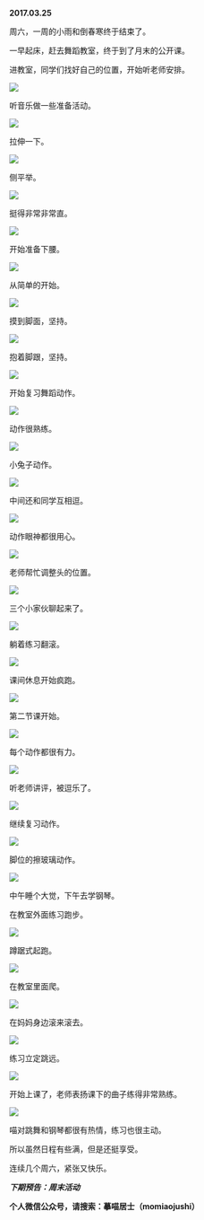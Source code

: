 
          
            
**2017.03.25**

周六，一周的小雨和倒春寒终于结束了。

一早起床，赶去舞蹈教室，终于到了月末的公开课。

进教室，同学们找好自己的位置，开始听老师安排。




![](img/51001-e7b7d2e7d440514a.jpg)




听音乐做一些准备活动。




![](img/51001-fb6042d1efbfa4cc.jpg)




拉伸一下。




![](img/51001-3aeae05b7ee57ab2.jpg)




侧平举。




![](img/51001-7e02997a873c4b0c.jpg)




挺得非常非常直。




![](img/51001-042b642a2f7d3b78.jpg)




开始准备下腰。




![](img/51001-65ca36a36b3c3d51.jpg)




从简单的开始。




![](img/51001-d838346e4d7caeb2.jpg)




摸到脚面，坚持。




![](img/51001-d1c779351d723342.jpg)




抱着脚跟，坚持。




![](img/51001-81140cbec2b82b71.jpg)




开始复习舞蹈动作。




![](img/51001-db3a1cf8f18359e6.jpg)




动作很熟练。




![](img/51001-167c3ee28617d5b7.jpg)




小兔子动作。




![](img/51001-4713e99e82b74fc4.jpg)




中间还和同学互相逗。




![](img/51001-69008cbf9899a9d6.jpg)




动作眼神都很用心。




![](img/51001-4d3292d28caae4c5.jpg)




老师帮忙调整头的位置。




![](img/51001-6de91af2f0e32314.jpg)




三个小家伙聊起来了。




![](img/51001-9ba98ce0185b75b1.jpg)




躺着练习翻滚。




![](img/51001-9b4b177058c994df.jpg)




课间休息开始疯跑。




![](img/51001-9f53a37ae23f2055.jpg)




第二节课开始。




![](img/51001-1de8ac44bd2ca5ae.jpg)




每个动作都很有力。




![](img/51001-d7ce19958a64e7c3.jpg)




听老师讲评，被逗乐了。




![](img/51001-d9934ebd215bf5e9.jpg)




继续复习动作。




![](img/51001-df67327e9b6be107.jpg)




脚位的擦玻璃动作。




![](img/51001-9254aac3b12c428d.jpg)




中午睡个大觉，下午去学钢琴。

在教室外面练习跑步。




![](img/51001-c60722ea6b7ff5bf.jpg)




蹲踞式起跑。




![](img/51001-8dfdbfaecbc0de74.jpg)




在教室里面爬。




![](img/51001-133439de126dc7df.jpg)




在妈妈身边滚来滚去。




![](img/51001-f8d7a29551a109fe.jpg)




练习立定跳远。




![](img/51001-8af9762508bfc9c2.jpg)




开始上课了，老师表扬课下的曲子练得非常熟练。




![](img/51001-914b39ee92ca6765.jpg)




喵对跳舞和钢琴都很有热情，练习也很主动。

所以虽然日程有些满，但是还挺享受。

连续几个周六，紧张又快乐。


***下期预告：周末活动***


**个人微信公众号，请搜索：摹喵居士（momiaojushi）**

          
        